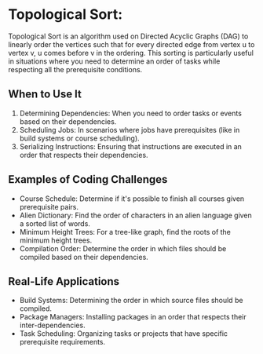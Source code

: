 # Topological Sort:
Topological Sort is an algorithm used on Directed Acyclic Graphs (DAG) to linearly order the vertices such that for every directed edge from vertex u to vertex v, u comes before v in the ordering. This sorting is particularly useful in situations where you need to determine an order of tasks while respecting all the prerequisite conditions.

## When to Use It
1. Determining Dependencies: When you need to order tasks or events based on their dependencies.
2. Scheduling Jobs: In scenarios where jobs have prerequisites (like in build systems or course scheduling).
3. Serializing Instructions: Ensuring that instructions are executed in an order that respects their dependencies.

## Examples of Coding Challenges
* Course Schedule: Determine if it's possible to finish all courses given prerequisite pairs.
* Alien Dictionary: Find the order of characters in an alien language given a sorted list of words.
* Minimum Height Trees: For a tree-like graph, find the roots of the minimum height trees.
* Compilation Order: Determine the order in which files should be compiled based on their dependencies.

## Real-Life Applications
* Build Systems: Determining the order in which source files should be compiled.
* Package Managers: Installing packages in an order that respects their inter-dependencies.
* Task Scheduling: Organizing tasks or projects that have specific prerequisite requirements.

